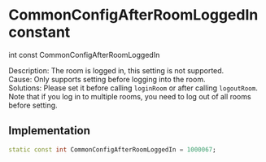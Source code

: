 


# CommonConfigAfterRoomLoggedIn constant







int const CommonConfigAfterRoomLoggedIn
  




<p>Description: The room is logged in, this setting is not supported. <br>Cause: Only supports setting before logging into the room. <br>Solutions: Please set it before calling <code>loginRoom</code> or after calling <code>logoutRoom</code>. Note that if you log in to multiple rooms, you need to log out of all rooms before setting.</p>



## Implementation

```dart
static const int CommonConfigAfterRoomLoggedIn = 1000067;
```







